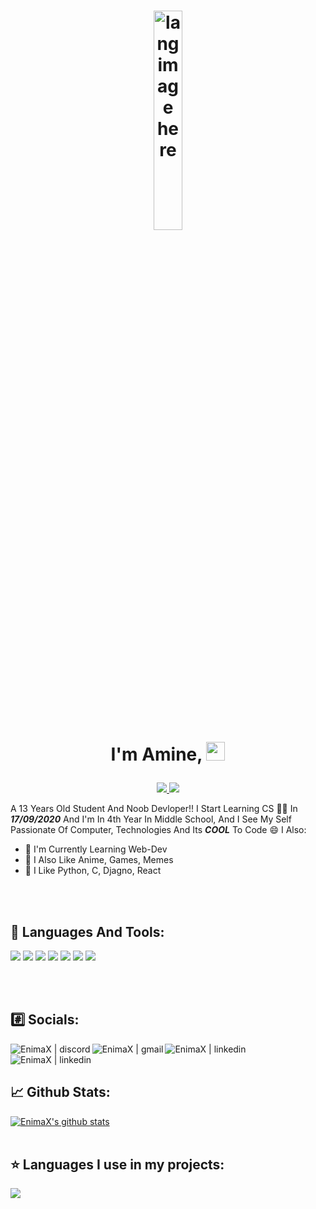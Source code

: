 # <p align="center"><img width="30%" src="https://github.com/alansmathew/alansmathew/raw/master/lang.gif" alt="lang image here" /> <br> I'm Amine, <img src="https://raw.githubusercontent.com/MartinHeinz/MartinHeinz/master/wave.gif" width="30px"></p>

<p align="center">
  <a href="https://github.com/Aniter-amine?tab=followers">
    <img src="https://img.shields.io/github/followers/Aniter-amine?label=Followers&logo=GitHub" />
  </a>
  <a href="https://github.com/Aniter-amine">
    <img src="https://komarev.com/ghpvc/?username=Aniter-amine&style=for-the-badge" />
  </a>
</p>

A 13 Years Old Student And Noob Devloper!! I Start Learning CS 👨‍💻 In **_17/09/2020_** And I'm In 4th Year In Middle School, And I See My Self Passionate Of Computer, Technologies And Its **_COOL_** To Code 😄 I Also:
- 🎯 I'm Currently Learning Web-Dev
- 💬 I Also Like Anime, Games, Memes
- 💛 I Like Python, C, Djagno, React

<br>
<br>

## 🔧 Languages And Tools:

![](https://img.shields.io/badge/OS-Linux-informational?style=flat&logo=linux&logoColor=white&color=212C42)
![](https://img.shields.io/badge/Code-Python-informational?style=flat&logo=python&logoColor=white&color=212C42)
![](https://img.shields.io/badge/Editor-VSCode-informational?style=flat&logo=visual-studio-code&logoColor=white&color=212C42)
![](https://img.shields.io/badge/Code-C-informational?style=flat&logo=c&logoColor=white&color=212C42)
![](https://img.shields.io/badge/Code-React-informational?style=flat&logo=react&logoColor=white&color=212C42)
![](https://img.shields.io/badge/Code-Django-informational?style=flat&logo=django&logoColor=white&color=212C42)
![](https://komarev.com/ghpvc/?username=Aniter-amine&color=212C42)

<br>
<br>

## #️⃣ Socials:

[<img align="left" alt="EnimaX | discord" src="https://img.icons8.com/ios-filled/48/ffffff/discord-logo.png"/>](https://discord.com/users/603234401572225044)
[<img align="left" alt="EnimaX | gmail" src="https://img.icons8.com/48/ffffff/gmail.png">](mailto://retinaenima@gmail.com)
[<img align="left" alt="EnimaX | linkedin" src="https://img.icons8.com/48/ffffff/linkedin.png">](https://www.linkedin.com/in/amine-aniter-5859561b8/)
[<img align="left" alt="EnimaX | linkedin" src="https://img.icons8.com/48/ffffff/reddit.png">](https://www.reddit.com/user/Aniter-amine)

<br>
<br>

## 📈 Github Stats:
<a href="https://github.com/Aniter-amine/github-readme-stats">
  <img src="https://github-readme-stats.vercel.app/api?username=Aniter-amine&show_icons=true&include_all_commits=true&theme=dark&icon_color=blue" alt="EnimaX's github stats" />
</a>
<br>
<br>

## ⭐️ Languages I use in my projects:

<a href="https://github.com/Aniter-amine/github-readme-stats">
  <img src="https://github-readme-stats.vercel.app/api/top-langs/?username=Aniter-amine&layout=compact&theme=dark" />
</a>
